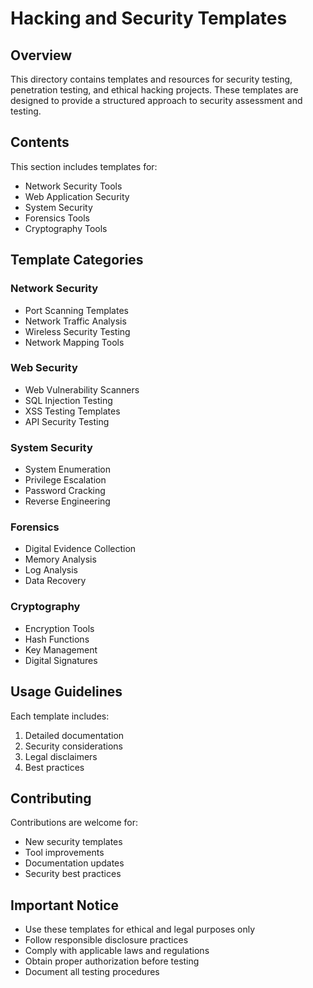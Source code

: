 # Hacking and Security Templates

## Overview
This directory contains templates and resources for security testing, penetration testing, and ethical hacking projects. These templates are designed to provide a structured approach to security assessment and testing.

## Contents
This section includes templates for:

- Network Security Tools
- Web Application Security
- System Security
- Forensics Tools
- Cryptography Tools

## Template Categories

### Network Security
- Port Scanning Templates
- Network Traffic Analysis
- Wireless Security Testing
- Network Mapping Tools

### Web Security
- Web Vulnerability Scanners
- SQL Injection Testing
- XSS Testing Templates
- API Security Testing

### System Security
- System Enumeration
- Privilege Escalation
- Password Cracking
- Reverse Engineering

### Forensics
- Digital Evidence Collection
- Memory Analysis
- Log Analysis
- Data Recovery

### Cryptography
- Encryption Tools
- Hash Functions
- Key Management
- Digital Signatures

## Usage Guidelines
Each template includes:
1. Detailed documentation
2. Security considerations
3. Legal disclaimers
4. Best practices

## Contributing
Contributions are welcome for:
- New security templates
- Tool improvements
- Documentation updates
- Security best practices

## Important Notice
- Use these templates for ethical and legal purposes only
- Follow responsible disclosure practices
- Comply with applicable laws and regulations
- Obtain proper authorization before testing
- Document all testing procedures